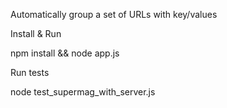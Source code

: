 Automatically group a set of URLs with key/values

Install & Run

npm install && node app.js

Run tests

node test_supermag_with_server.js

